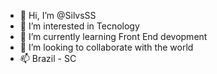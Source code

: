 - 👋 Hi, I’m @SilvsSS
- 👀 I’m interested in Tecnology
- 🌱 I’m currently learning Front End devopment
- 💞️ I’m looking to collaborate with the world
- 📫 Brazil - SC
